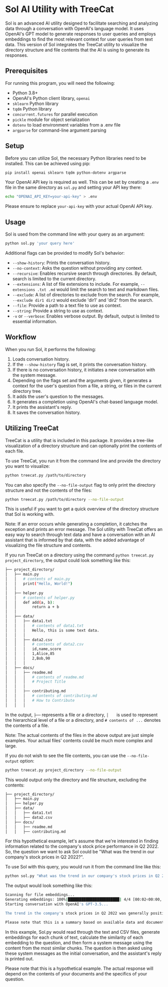 # Sol AI Utility with TreeCat

Sol is an advanced AI utility designed to facilitate searching and analyzing data through a conversation with OpenAI's language model. It uses OpenAI's GPT model to generate responses to user queries and employs embeddings to find the most relevant context for user queries from text data. This version of Sol integrates the TreeCat utility to visualize the directory structure and file contents that the AI is using to generate its responses.

## Prerequisites

For running this program, you will need the following:

- Python 3.8+
- OpenAI's Python client library, `openai`
- `sklearn` Python library
- `tqdm` Python library
- `concurrent.futures` for parallel execution
- `pickle` module for object serialization
- `dotenv` to load environment variables from a .env file
- `argparse` for command-line argument parsing

## Setup

Before you can utilize Sol, the necessary Python libraries need to be installed. This can be achieved using pip:

```bash
pip install openai sklearn tqdm python-dotenv argparse
```

Your OpenAI API key is required as well. This can be set by creating a `.env` file in the same directory as `sol.py` and setting your API key there:

```bash
echo "OPENAI_API_KEY=your-api-key" > .env
```

Please ensure to replace `your-api-key` with your actual OpenAI API key.

## Usage

Sol is used from the command line with your query as an argument:

```bash
python sol.py 'your query here'
```

Additional flags can be provided to modify Sol's behavior:

- `--show-history`: Prints the conversation history.
- `--no-context`: Asks the question without providing any context.
- `--recursive`: Enables recursive search through directories. By default, search is limited to the current directory.
- `--extensions`: A list of file extensions to include. For example, `--extensions .txt .md` would limit the search to text and markdown files.
- `--exclude`: A list of directories to exclude from the search. For example, `--exclude dir1 dir2` would exclude 'dir1' and 'dir2' from the search.
- `--file`: Provide a path to a text file to use as context.
- `--string`: Provide a string to use as context.
- `-v` or `--verbose`: Enables verbose output. By default, output is limited to essential information.

## Workflow

When you run Sol, it performs the following:

1. Loads conversation history.
2. If the `--show-history` flag is set, it prints the conversation history.
3. If there is no conversation history, it initiates a new conversation with the system message.
4. Depending on the flags set and the arguments given, it generates a context for the user's question from a file, a string, or files in the current directory tree.
5. It adds the user's question to the messages.
6. It generates a completion using OpenAI's chat-based language model.
7. It prints the assistant's reply.
8. It saves the conversation history.

## Utilizing TreeCat

TreeCat is a utility that is included in this package. It provides a tree-like visualization of a directory structure and can optionally print the contents of each file.

To use TreeCat, you run it from the command line and provide the directory you want to visualize:

```bash
python treecat.py /path/to/directory
```

You can also specify the `--no-file-output` flag to only print the directory structure and not the contents of the files:

```bash
python treecat.py /path/to/directory --no-file-output
```

This is useful if you want to get a quick overview of the directory structure that Sol is working with.

Note: If an error occurs while generating a completion, it catches the exception and prints an error message. The Sol utility with TreeCat offers an easy way to search through text data and have a conversation with an AI assistant that is informed by that data, with the added advantage of visualizing the file structure and contents.

If you run TreeCat on a directory using the command `python treecat.py project_directory`, the output could look something like this:

```bash
├── project_directory/
│   ├── main.py
│   │   # contents of main.py
│   │   print("Hello, World!")
│   │   
│   ├── helper.py
│   │   # contents of helper.py
│   │   def add(a, b):
│   │       return a + b
│   │   
│   ├── data/
│   │   ├── data1.txt
│   │   │   # contents of data1.txt
│   │   │   Hello, this is some text data.
│   │   │   
│   │   ├── data2.csv
│   │   │   # contents of data2.csv
│   │   │   id,name,score
│   │   │   1,Alice,85
│   │   │   2,Bob,90
│   │   │   
│   ├── docs/
│   │   ├── readme.md
│   │   │   # contents of readme.md
│   │   │   # Project Title
│   │   │   
│   │   ├── contributing.md
│   │   │   # contents of contributing.md
│   │   │   # How to Contribute
│   │   │   
```

In the output, `├──` represents a file or a directory, `│   ` is used to represent the hierarchical level of a file or a directory, and `# contents of ...` denotes the contents of a file.

Note: The actual contents of the files in the above output are just simple examples. Your actual files' contents could be much more complex and large.

If you do not wish to see the file contents, you can use the `--no-file-output` option:

```bash
python treecat.py project_directory --no-file-output
```

This would output only the directory and file structure, excluding the contents:

```bash
├── project_directory/
│   ├── main.py
│   ├── helper.py
│   ├── data/
│   │   ├── data1.txt
│   │   ├── data2.csv
│   ├── docs/
│   │   ├── readme.md
│   │   ├── contributing.md
```

For this hypothetical example, let's assume that we're interested in finding information related to the company's stock price performance in Q2 2022. So, the question we want to ask Sol could be "What was the trend in our company's stock prices in Q2 2022?".

To use Sol with this query, you would run it from the command line like this:

```bash
python sol.py "What was the trend in our company's stock prices in Q2 2022?" --recursive --extensions .txt .csv .json
```

The output would look something like this:

```bash
Scanning for file embeddings...
Generating embeddings: 100%|███████████████████████| 4/4 [00:02<00:00,  2.50it/s]
Starting conversation with OpenAI's GPT-3.5...

The trend in the company's stock prices in Q2 2022 was generally positive, with a noticeable uptick in May and June. The stock price saw a significant increase, particularly in the latter half of Q2. Various factors contributed to this positive trend, including successful product launches, strong sales data, and positive market sentiment. 

Please note that this is a summary based on available data and documents, and you should refer to the actual financial reports and data for more detailed information.
```

In this example, Sol.py would read through the text and CSV files, generate embeddings for each chunk of text, calculate the similarity of each embedding to the question, and then form a system message using the content from the most similar chunks. The question is then asked using these system messages as the initial conversation, and the assistant's reply is printed out.

Please note that this is a hypothetical example. The actual response will depend on the contents of your documents and the specifics of your question.
